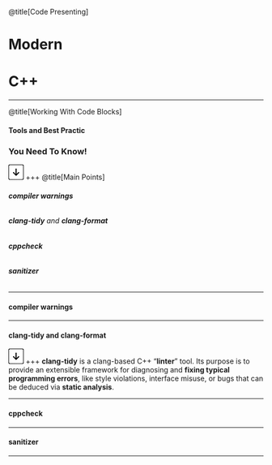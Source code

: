 @title[Code Presenting]
# Modern 
# C++

---
@title[Working With Code Blocks]

#### Tools and Best Practic 

### You Need To Know!

![Press Down Key](assets/down-arrow.png)
+++
@title[Main Points]

###### <p> **compiler warnings**
###### <p> **clang-tidy** and **clang-format**
###### <p> **cppcheck**
###### <p> **sanitizer**

---

#### **compiler warnings** 


---

#### **clang-tidy** and **clang-format**
![Press Down Key](assets/down-arrow.png)
+++
**clang-tidy** is a clang-based C++ “**linter**” tool. Its purpose is to provide an extensible framework for diagnosing and **fixing typical programming errors**, like style violations, interface misuse, or bugs that can be deduced via **static analysis**.

---

#### **cppcheck**

---

#### **sanitizer**
---
